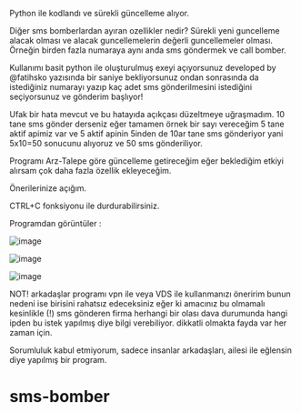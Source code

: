 Python ile kodlandı ve sürekli güncelleme alıyor.

Diğer sms bomberlardan ayıran ozellikler nedir? Sürekli yeni guncelleme alacak olması ve alacak guncellemelerin değerli guncellemeler olması. Örneğin birden fazla numaraya aynı anda sms göndermek ve call bomber.

Kullanımı basit python ile oluşturulmuş exeyi açıyorsunuz developed by @fatihsko yazısında bir saniye bekliyorsunuz ondan sonrasında da istediğiniz numarayı yazıp kaç adet sms gönderilmesini istediğini seçiyorsunuz ve gönderim başlıyor!

Ufak bir hata mevcut ve bu hatayıda açıkçası düzeltmeye uğraşmadım. 10 tane sms gönder derseniz eğer tamamen örnek bir sayı vereceğim 5 tane aktif apimiz var ve 5 aktif apinin 5inden de 10ar tane sms gönderiyor yani 5x10=50 sonucunu alıyoruz ve 50 sms gönderiliyor. 

Programı Arz-Talepe göre güncelleme getireceğim eğer beklediğim etkiyi alırsam çok daha fazla özellik ekleyeceğim.

Önerilerinize açığım.

CTRL+C fonksiyonu ile durdurabilirsiniz.

Programdan görüntüler :

![image](https://github.com/fatihsko/sms-bomber/assets/175122026/623c4d57-1a76-484d-a57e-a602765fabbf)

![image](https://github.com/fatihsko/sms-bomber/assets/175122026/e28c58af-7fa2-4f25-80d3-7b2412acfc77)

![image](https://github.com/fatihsko/sms-bomber/assets/175122026/d683dd1a-af7e-4947-bd79-e1cab8054bca)


NOT! arkadaşlar programı vpn ile veya VDS ile kullanmanızı öneririm bunun nedeni ise birisini rahatsız edeceksiniz eğer ki amacınız bu olmamalı kesinlikle (!) sms gönderen firma herhangi bir olası dava durumunda hangi ipden bu istek yapılmış diye bilgi verebiliyor. dikkatli olmakta fayda var her zaman için.

Sorumluluk kabul etmiyorum, sadece insanlar arkadaşları, ailesi ile eğlensin diye yapılmış bir program.




# sms-bomber
